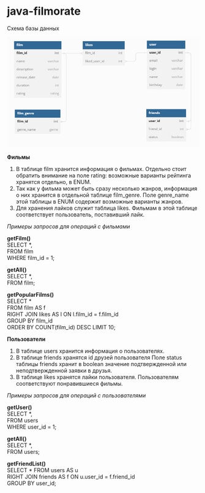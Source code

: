 # java-filmorate

Схема базы данных

![Схема базы данных](https://raw.githubusercontent.com/dev-Orlov/java-filmorate/8ee8313b6bfb9719ad7a4f26005fe0d8e787d1d4/chart_v7.png)

**Фильмы**  
1. В таблице film хранится информация о фильмах. 
Отдельно стоит обратить внимание на поле rating: возможные варианты рейтинга хранятся отдельно, в ENUM.
2. Так как у фильма может быть сразу несколько жанров, информация о них хранится в отдельной таблице film_genre.
Поле genre_name этой таблицы в ENUM содержит возможные варианты жанров.
3. Для хранения лайков служит таблица likes. Фильмам в этой таблице соответствует пользователь, поставивший 
лайк.

*Примеры запросов для операций с фильмами*

**getFilm()**  
SELECT *,  
FROM film  
WHERE film_id = 1;  

**getAll()**  
SELECT *,  
FROM film;  

**getPopularFilms()**  
SELECT *    
FROM film AS f  
RIGHT JOIN likes AS l ON l.film_id = f.film_id  
GROUP BY film_id   
ORDER BY COUNT(film_id) DESC
LIMIT 10;

**Пользователи** 
1. В таблице users хранится информация о пользователях.
2. В таблице friends хранятся id друзей пользователя
Поле status таблицы friends хранит в boolean значение подтвержденной или неподтвержденной заявки в друзья.
3. В таблице likes хранятся лайки пользователя. Пользователям соответствуют понравившиеся фильмы.

*Примеры запросов для операций с пользователями*

**getUser()**  
SELECT *,  
FROM users  
WHERE user_id = 1;

**getAll()**  
SELECT *,  
FROM users;

**getFriendList()**  
SELECT *
FROM users AS u  
RIGHT JOIN friends AS f ON u.user_id = f.friend_id  
GROUP BY user_id;